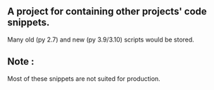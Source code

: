 ## A project for containing other projects' code snippets.

Many old (py 2.7) and new (py 3.9/3.10) scripts would be stored. 


## Note :

Most of these snippets are not suited for production.
